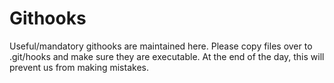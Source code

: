 # Githooks

Useful/mandatory githooks are maintained here.
Please copy files over to .git/hooks and make sure they are executable.
At the end of the day, this will prevent us from making mistakes.
